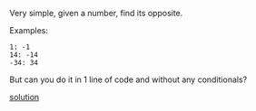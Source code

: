 Very simple, given a number, find its opposite.

Examples:

    1: -1
    14: -14
    -34: 34

But can you do it in 1 line of code and without any conditionals?

[solution](../solution/Opposite\%20number.js)